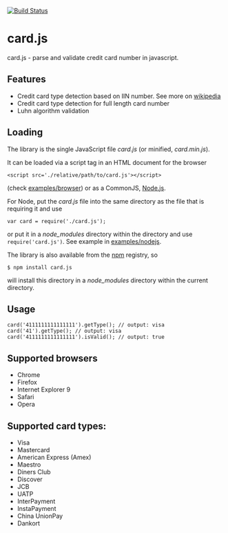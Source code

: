 [![Build Status](https://travis-ci.org/coffeedriven/card.js.png)](https://travis-ci.org/coffeedriven/card.js)

# card.js
card.js - parse and validate credit card number in javascript.

## Features

  - Credit card type detection based on IIN number. See more on [wikipedia](http://en.wikipedia.org/wiki/Bank_card_number#Issuer_identification_number_.28IIN.29)
  - Credit card type detection for full length card number
  - Luhn algorithm validation
  
## Loading

The library is the single JavaScript file *card.js* (or minified, *card.min.js*).   

It can be loaded via a script tag in an HTML document for the browser

    <script src='./relative/path/to/card.js'></script>
   
(check [examples/browser](examples/browser)) or as a CommonJS, [Node.js](http://nodejs.org).

For Node, put the *card.js* file into the same directory as the file that is requiring it and use

    var card = require('./card.js'); 

or put it in a *node_modules* directory within the directory and use `require('card.js')`. See example in [examples/nodejs](examples/nodejs).

The library is also available from the [npm](https://npmjs.org/) registry, so

    $ npm install card.js

will install this directory in a *node_modules* directory within the current directory.  

## Usage

```
card('4111111111111111').getType(); // output: visa
card('41').getType(); // output: visa
card('4111111111111111').isValid(); // output: true
```

## Supported browsers

  - Chrome
  - Firefox
  - Internet Explorer 9
  - Safari
  - Opera
  
## Supported card types:
 
 - Visa
 - Mastercard
 - American Express (Amex)
 - Maestro
 - Diners Club
 - Discover
 - JCB
 - UATP
 - InterPayment
 - InstaPayment
 - China UnionPay
 - Dankort
